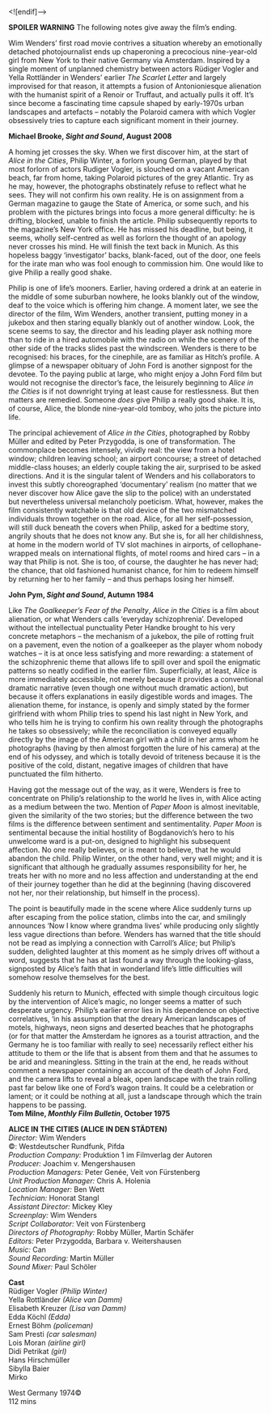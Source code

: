 
<![endif]-->

**SPOILER WARNING** The following notes give away the film’s ending.

Wim Wenders’ first road movie contrives a situation whereby an emotionally detached photojournalist ends up chaperoning a precocious nine-year-old girl from New York to their native Germany via Amsterdam. Inspired by a single moment of unplanned chemistry between actors Rüdiger Vogler and Yella Rottländer in Wenders’ earlier _The Scarlet Letter_ and largely improvised for that reason, it attempts a fusion of Antonioniesque alienation with the humanist spirit of a Renoir or Truffaut, and actually pulls it off. It’s since become a fascinating time capsule shaped by early-1970s urban landscapes and artefacts – notably the Polaroid camera with which Vogler obsessively tries to capture each significant moment in their journey.

**Michael Brooke, _Sight and Sound_, August 2008**

A homing jet crosses the sky. When we first discover him, at the start of _Alice in the Cities_, Philip Winter, a forlorn young German, played by that most forlorn of actors Rudiger Vogler, is slouched on a vacant American beach, far from home, taking Polaroid pictures of the grey Atlantic. Try as he may, however, the photographs obstinately refuse to reflect what he sees. They will not confirm his own reality. He is on assignment from a German magazine to gauge the State of America, or some such, and his problem with the pictures brings into focus a more general difficulty: he is drifting, blocked, unable to finish the article. Philip subsequently reports to the magazine’s New York office. He has missed his deadline, but being, it seems, wholly self-centred as well as forlorn the thought of an apology never crosses his mind. He will finish the text back in Munich. As this hopeless baggy ‘investigator’ backs, blank-faced, out of the door, one feels for the irate man who was fool enough to commission him. One would like to give Philip a really good shake.

Philip is one of life’s mooners. Earlier, having ordered a drink at an eaterie in the middle of some suburban nowhere, he looks blankly out of the window, deaf to the voice which is offering him change. A moment later, we see the director of the film, Wim Wenders, another transient, putting money in a jukebox and then staring equally blankly out of another window. Look, the scene seems to say, the director and his leading player ask nothing more than to ride in a hired automobile with the radio on while the scenery of the other side of the tracks slides past the windscreen. Wenders is there to be recognised: his braces, for the cinephile, are as familiar as Hitch’s profile. A glimpse of a newspaper obituary of John Ford is another signpost for the devotee. To the paying public at large, who might enjoy a John Ford film but would not recognise the director’s face, the leisurely beginning to _Alice in the Cities_ is if not downright trying at least cause for restlessness. But then matters are remedied. Someone _does_ give Philip a really good shake. It is, of course, Alice, the blonde nine-year-old tomboy, who jolts the picture into life.

The principal achievement of _Alice in the Cities_, photographed by Robby Müller and edited by Peter Przygodda, is one of transformation. The commonplace becomes intensely, vividly real: the view from a hotel window; children leaving school; an airport concourse; a street of detached middle-class houses; an elderly couple taking the air, surprised to be asked directions. And it is the singular talent of Wenders and his collaborators to invest this subtly choreographed ‘documentary’ realism (no matter that we never discover how Alice gave the slip to the police) with an understated but nevertheless universal melancholy poeticism. What, however, makes the film consistently watchable is that old device of the two mismatched individuals thrown together on the road. Alice, for all her self-possession, will still duck beneath the covers when Philip, asked for a bedtime story, angrily shouts that he does not know any. But she is, for all her childishness, at home in the modern world of TV slot machines in airports, of cellophane-wrapped meals on international flights, of motel rooms and hired cars – in a way that Philip is not. She is too, of course, the daughter he has never had; the chance, that old fashioned humanist chance, for him to redeem himself by returning her to her family – and thus perhaps losing her himself.

**John Pym, _Sight and Sound_, Autumn 1984**

Like _The Goalkeeper’s Fear of the Penalty_, _Alice in the Cities_ is a film about alienation, or what Wenders calls ‘everyday schizophrenia’. Developed without the intellectual punctuality Peter Handke brought to his very concrete metaphors – the mechanism of a jukebox, the pile of rotting fruit on a pavement, even the notion of a goalkeeper as the player whom nobody watches – it is at once less satisfying and more rewarding: a statement of the schizophrenic theme that allows life to spill over and spoil the enigmatic patterns so neatly codified in the earlier film. Superficially, at least, _Alice_ is more immediately accessible, not merely because it provides a conventional dramatic narrative (even though one without much dramatic action), but because it offers explanations in easily digestible words and images. The alienation theme, for instance, is openly and simply stated by the former girlfriend with whom Philip tries to spend his last night in New York, and who tells him he is trying to confirm his own reality through the photographs he takes so obsessively; while the reconciliation is conveyed equally directly by the image of the American girl with a child in her arms whom he photographs (having by then almost forgotten the lure of his camera) at the end of his odyssey, and which is totally devoid of triteness because it is the positive of the cold, distant, negative images of children that have punctuated the film hitherto.

Having got the message out of the way, as it were, Wenders is free to concentrate on Philip’s relationship to the world he lives in, with Alice acting as a medium between the two. Mention of _Paper Moon_ is almost inevitable, given the similarity of the two stories; but the difference between the two films is the difference between sentiment and sentimentality. _Paper Moon_ is sentimental because the initial hostility of Bogdanovich’s hero to his unwelcome ward is a put-on, designed to highlight his subsequent affection. No one really believes, or is meant to believe, that he would abandon the child. Philip Winter, on the other hand, very well might; and it is significant that although he gradually assumes responsibility for her, he treats her with no more and no less affection and understanding at the end of their journey together than he did at the beginning (having discovered not her, nor their relationship, but himself in the process).

The point is beautifully made in the scene where Alice suddenly turns up after escaping from the police station, climbs into the car, and smilingly announces ‘Now I know where grandma lives’ while producing only slightly less vague directions than before. Wenders has warned that the title should not be read as implying a connection with Carroll’s _Alice_; but Philip’s sudden, delighted laughter at this moment as he simply drives off without a word, suggests that he has at last found a way through the looking-glass, signposted by Alice’s faith that in wonderland life’s little difficulties will somehow resolve themselves for the best.

Suddenly his return to Munich, effected with simple though circuitous logic by the intervention of Alice’s magic, no longer seems a matter of such desperate urgency. Philip’s earlier error lies in his dependence on objective correlatives, ‘in his assumption that the dreary American landscapes of motels, highways, neon signs and deserted beaches that he photographs (or for that matter the Amsterdam he ignores as a tourist attraction, and the Germany he is too familiar with really to see) necessarily reflect either his attitude to them or the life that is absent from them and that he assumes to be arid and meaningless. Sitting in the train at the end, he reads without comment a newspaper containing an account of the death of John Ford, and the camera lifts to reveal a bleak, open landscape with the train rolling past far below like one of Ford’s wagon trains. It could be a celebration or lament; or it could be nothing at all, just a landscape through which the train happens to be passing.  
**Tom Milne, _Monthly Film Bulletin_, October 1975**  

**ALICE IN THE CITIES (ALICE IN DEN STÄDTEN)**  
_Director:_ Wim Wenders  
©: Westdeutscher Rundfunk, Pifda  
_Production Company:_ Produktion 1 im Filmverlag der Autoren  
_Producer:_ Joachim v. Mengershausen  
_Production Managers:_ Peter Genée, Veit von Fürstenberg  
_Unit Production Manager:_ Chris A. Holenia  
_Location Manager:_ Ben Wett  
_Technician:_ Honorat Stangl  
_Assistant Director:_ Mickey Kley  
_Screenplay:_ Wim Wenders  
_Script Collaborator:_ Veit von Fürstenberg  
_Directors of Photography:_ Robby Müller, Martin Schäfer  
_Editors:_ Peter Przygodda, Barbara v. Weitershausen  
_Music:_ Can  
_Sound Recording:_ Martin Müller  
_Sound Mixer:_ Paul Schöler  

**Cast**  
Rüdiger Vogler _(Philip Winter)_  
Yella Rottländer _(Alice van Damm)_  
Elisabeth Kreuzer _(Lisa van Damm)_  
Edda Köchl _(Edda)_  
Ernest Böhm _(policeman)_  
Sam Presti _(car salesman)_  
Lois Moran _(airline girl)_  
Didi Petrikat _(girl)_  
Hans Hirschmüller  
Sibylla Baier  
Mirko  

West Germany 1974©  
112 mins  
<!--stackedit_data:
eyJoaXN0b3J5IjpbMTAwMDk2ODE1N119
-->